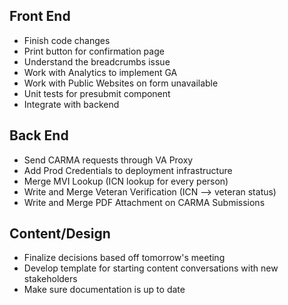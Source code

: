 ## Front End

- Finish code changes
- Print button for confirmation page
- Understand the breadcrumbs issue
- Work with Analytics to implement GA
- Work with Public Websites on form unavailable
- Unit tests for presubmit component
- Integrate with backend

## Back End

- Send CARMA requests through VA Proxy
- Add Prod Credentials to deployment infrastructure
- Merge MVI Lookup (ICN lookup for every person)
- Write and Merge Veteran Verification (ICN --> veteran status)
- Write and Merge PDF Attachment on CARMA Submissions

## Content/Design
- Finalize decisions based off tomorrow's meeting
- Develop template for starting content conversations with new stakeholders
- Make sure documentation is up to date
